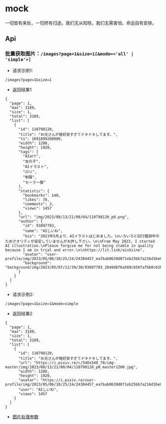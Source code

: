 # mock

一切皆有来处，一切终有归途。我们无从知晓，我们无需害怕，命运自有安排。

## Api

### 批量获取图片：`/images?page=1&size=1[&mode=<'all' | 'simple'>]`

- 请求示例1:

```
/images?page=1&size=1
```

- 返回结果1

```json5
{
  "page": 1,
  "max": 3189,
  "size": 1,
  "total": 3189,
  "list": [
    {
      "id": 110798120,
      "title": "お兄さんが格好良すぎてドキドキしてます。",
      "ts": 1691899200000,
      "width": 1280,
      "height": 1920,
      "tags": [
        "AIart",
        "女の子",
        "AIイラスト",
        "ロリ",
        "制服",
        "セーラー服"
      ],
      "statistic": {
        "bookmarks": 140,
        "likes": 78,
        "comments": 3,
        "views": 1457
      },
      "url": "img/2023/08/13/21/00/04/110798120_p0.png",
      "author": {
        "id": 93897703,
        "name": "AIしいね",
        "bio": "2023年5月より、AIイラストはじめました。\nいろいろと試行錯誤中のためクオリティが安定していませんがお許し下さい。\n\nFrom May 2023, I started AI illustration.\nPlease forgive me for not being stable in quality because I am in trial and error.\n\nhttps://lit.link/aishiine",
        "avatar": "user-profile/img/2023/05/06/10/25/24/24384457_ea7bab0639d071eb25bb7a216d1be04c.png",
        "background": "background/img/2023/05/07/12/39/30/93897703_2849dbf6a589cb58fafbb0c6265feb55.png"
      }
    }
  ]
}
```

- 请求示例2:

```
/images?page=1&size=1&mode=simple
```

- 返回结果2

```json5
{
  "page": 1,
  "max": 3189,
  "size": 1,
  "total": 3189,
  "list": [
    {
      "id": 110798120,
      "title": "お兄さんが格好良すぎてドキドキしてます。",
      "url": "https://i.pixiv.re/c/540x540_70/img-master/img/2023/08/13/21/00/04/110798120_p0_master1200.jpg",
      "width": 1280,
      "height": 1920,
      "avatar": "https://i.pixiv.re/user-profile/img/2023/05/06/10/25/24/24384457_ea7bab0639d071eb25bb7a216d1be04c_50.png",
      "user": "AIしいね",
      "views": 1457
    }
  ]
}
```


- [图片处理参数](https://kidonng.notion.site/pixiv-0c5a8ce110be4913a9cd437f67977f88)

